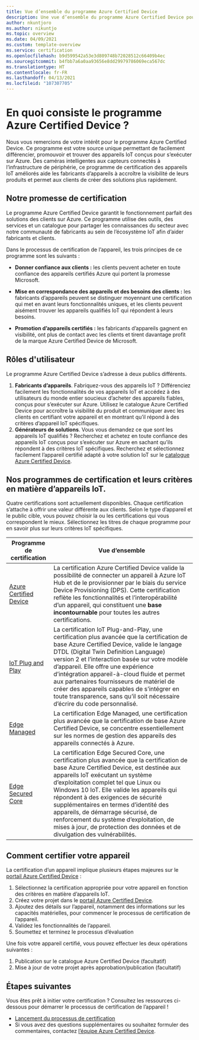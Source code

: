 ```yaml
---
title: Vue d’ensemble du programme Azure Certified Device
description: Une vue d’ensemble du programme Azure Certified Device pour nos partenaires et clients. Utilisez ces ressources pour démarrer le processus de certification de l’appareil. Découvrez comment certifier votre appareil, des critères des appareils IoT jusqu’à la publication de votre appareil.
author: nkuntjoro
ms.author: nikuntjo
ms.topic: overview
ms.date: 04/09/2021
ms.custom: template-overview
ms.service: certification
ms.openlocfilehash: b9d599542a53e3d809748b72028512c66409b4ec
ms.sourcegitcommit: b4fbb7a6a0aa93656e8dd29979786069eca567dc
ms.translationtype: HT
ms.contentlocale: fr-FR
ms.lasthandoff: 04/13/2021
ms.locfileid: "107307705"
---
```

# <a name="what-is-the-azure-certified-device-program"></a>En quoi consiste le programme Azure Certified Device ?

Nous vous remercions de votre intérêt pour le programme Azure Certified Device. Ce programme est votre source unique permettant de facilement différencier, promouvoir et trouver des appareils IoT conçus pour s’exécuter sur Azure. Des caméras intelligentes aux capteurs connectés à l’infrastructure de périphérie, ce programme de certification des appareils IoT améliorés aide les fabricants d’appareils à accroître la visibilité de leurs produits et permet aux clients de créer des solutions plus rapidement.

## <a name="our-certification-promise"></a>Notre promesse de certification

Le programme Azure Certified Device garantit le fonctionnement parfait des solutions des clients sur Azure. Ce programme utilise des outils, des services et un catalogue pour partager les connaissances du secteur avec notre communauté de fabricants au sein de l’écosystème IoT afin d’aider fabricants et clients.

Dans le processus de certification de l’appareil, les trois principes de ce programme sont les suivants :

- **Donner confiance aux clients :** les clients peuvent acheter en toute confiance des appareils certifiés Azure qui portent la promesse Microsoft.

- **Mise en correspondance des appareils et des besoins des clients :** les fabricants d’appareils peuvent se distinguer moyennant une certification qui met en avant leurs fonctionnalités uniques, et les clients peuvent aisément trouver les appareils qualifiés IoT qui répondent à leurs besoins.

- **Promotion d’appareils certifiés :** les fabricants d’appareils gagnent en visibilité, ont plus de contact avec les clients et tirent davantage profit de la marque Azure Certified Device de Microsoft.

## <a name="user-roles"></a>Rôles d'utilisateur

Le programme Azure Certified Device s’adresse à deux publics différents.

1. **Fabricants d’appareils**. Fabriquez-vous des appareils IoT ? Différenciez facilement les fonctionnalités de vos appareils IoT et accédez à des utilisateurs du monde entier soucieux d’acheter des appareils fiables, conçus pour s’exécuter sur Azure. Utilisez le catalogue Azure Certified Device pour accroître la visibilité du produit et communiquer avec les clients en certifiant votre appareil et en montrant qu’il répond à des critères d’appareil IoT spécifiques.
1.  **Générateurs de solutions**. Vous vous demandez ce que sont les appareils IoT qualifiés ? Recherchez et achetez en toute confiance des appareils IoT conçus pour s’exécuter sur Azure en sachant qu’ils répondent à des critères IoT spécifiques. Recherchez et sélectionnez facilement l’appareil certifié adapté à votre solution IoT sur le [catalogue Azure Certified Device](https://devicecatalog.azure.com/).

## <a name="our-certification-programs-and-iot-device-requirements"></a>Nos programmes de certification et leurs critères en matière d’appareils IoT.

Quatre certifications sont actuellement disponibles. Chaque certification s’attache à offrir une valeur différente aux clients. Selon le type d’appareil et le public cible, vous pouvez choisir la ou les certifications qui vous correspondent le mieux. Sélectionnez les titres de chaque programme pour en savoir plus sur leurs critères IoT spécifiques.

| Programme de certification         |  Vue d’ensemble                      |
------------------------------|-------------------------------------------------|
| [Azure Certified Device](program-requirements-azure-certified-device.md)          | La certification Azure Certified Device valide la possibilité de connecter un appareil à Azure IoT Hub et de le provisionner par le biais du service Device Provisioning (DPS). Cette certification reflète les fonctionnalités et l’interopérabilité d’un appareil, qui constituent une **base incontournable** pour toutes les autres certifications.          |
| [IoT Plug and Play](program-requirements-pnp.md) | La certification IoT Plug-and-Play, une certification plus avancée que la certification de base Azure Certified Device, valide le langage DTDL (Digital Twin Definition Language) version 2 et l’interaction basée sur votre modèle d’appareil. Elle offre une expérience d’intégration appareil-à-cloud fluide et permet aux partenaires fournisseurs de matériel de créer des appareils capables de s’intégrer en toute transparence, sans qu’il soit nécessaire d’écrire du code personnalisé.  |
| [Edge Managed](program-requirements-edge-managed.md) | La certification Edge Managed, une certification plus avancée que la certification de base Azure Certified Device, se concentre essentiellement sur les normes de gestion des appareils des appareils connectés à Azure.  |
| [Edge Secured Core](program-requirements-edge-secured-core.md)                             | La certification Edge Secured Core, une certification plus avancée que la certification de base Azure Certified Device, est destinée aux appareils IoT exécutant un système d’exploitation complet tel que Linux ou Windows 10 IoT. Elle valide les appareils qui répondent à des exigences de sécurité supplémentaires en termes d’identité des appareils, de démarrage sécurisé, de renforcement du système d’exploitation, de mises à jour, de protection des données et de divulgation des vulnérabilités. |

## <a name="how-to-certify-your-device"></a>Comment certifier votre appareil

La certification d’un appareil implique plusieurs étapes majeures sur le [portail Azure Certified Device](https://certify.azure.com) :

1. Sélectionnez la certification appropriée pour votre appareil en fonction des critères en matière d’appareils IoT.
1. Créez votre projet dans le [portail Azure Certified Device](https://certify.azure.com).
1. Ajoutez des détails sur l’appareil, notamment des informations sur les capacités matérielles, pour commencer le processus de certification de l’appareil.
1. Validez les fonctionnalités de l’appareil.
1. Soumettez et terminez le processus d’évaluation

Une fois votre appareil certifié, vous pouvez effectuer les deux opérations suivantes :

1. Publication sur le catalogue Azure Certified Device (facultatif)
1. Mise à jour de votre projet après approbation/publication (facultatif)

## <a name="next-steps"></a>Étapes suivantes

Vous êtes prêt à initier votre certification ? Consultez les ressources ci-dessous pour démarrer le processus de certification de l’appareil !

- [Lancement du processus de certification](tutorial-00-selecting-your-certification.md)
- Si vous avez des questions supplémentaires ou souhaitez formuler des commentaires, contactez [l’équipe Azure Certified Device](mailto:iotcert@microsoft.com).
